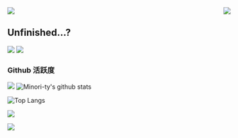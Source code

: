 <img src="https://readme-typing-svg.herokuapp.com/?lines=这个主页好玩;嘻嘻&font=Roboto" />
<img align="right" src="https://count.getloli.com/get/@:Sixiang-Wang?theme=rule34">

## Unfinished...?

<!-- 热爱前端、热爱技术。工作经验1年。喜欢参与一些开源项目的讨论。 -->

<p>
<a href="https://Sixiang-Wang.github.io"><img src="https://img.shields.io/static/v1?label=Blog&message=个人博客&color=red"/></a>
<a href="https://github.com/Sixiang-Wang/BUAA-Compiler"><img src="https://img.shields.io/static/v1?label=Compiler&message=编译器&color=red"/></a>
</p>



<!-- ### **技术栈:** -->

<!-- <a href="https://v3.cn.vuejs.org"><code><img height="20" src="./images/vue.png"></code></a>
<a href="https://reactjs.org/"><code><img height="20" src="./images/react.svg"></code></a>
<a href="https://nextjs.org/"><code><img height="20" src="./images/next.png"></code></a>
<a href="https://www.tslang.cn/index.html"><code><img height="20" src="./images/typescript.png"></code></a>
<a href="https://webpack.js.org/"><code><img height="20" src="./images/webpack.svg"></code></a>
<a href="https://cn.vitejs.dev"><code><img height="20" src="./images/vite.png"></code></a>
<a href="https://sass-lang.com"><code><img height="20" src="./images/sass2.png"></code></a>
<a href="https://tailwindcss.com"><code><img height="20" src="./images/tailwindcss.png"></code></a>
<a href="https://go.dev/"><code><img height="20" src="./images/golang.png"></code></a>
<a href="https://www.docker.com"><code><img height="20" src="./images/docker.png"></code></a> -->

<!-- ### 开源项目 -->

<!-- [![](https://github-readme-stats.vercel.app/api/pin/?username=Minori-ty&repo=mp4To4K-rust)](https://github.com/Minori-ty/mp4To4K-rust)
<br><br><br> -->

### Github 活跃度

[![](https://activity-graph.herokuapp.com/graph?username=Sixiang-Wang&theme=dracula)](https://github.com/ashutosh00710/github-readme-activity-graph)
![Minori-ty's github stats](https://github-readme-stats.vercel.app/api?username=Sixiang-Wang&show_icons=true&theme=vue)

<!-- 最常使用的语言 -->

![Top Langs](https://github-readme-stats.vercel.app/api/top-langs/?username=Sixiang-Wang&layout=compact)

<!-- 活动统计图 -->
![](https://activity-graph.herokuapp.com/graph?username=Sixiang-Wang&theme=github)

<!-- B站 -->
<!-- ![](https://stats.justsong.cn/api/csdn?id=CSDN用户名&theme=dark) -->
![](https://stats.justsong.cn/api/bilibili/?id=499669470&theme=github)
